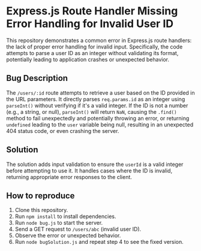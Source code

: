 # Express.js Route Handler Missing Error Handling for Invalid User ID

This repository demonstrates a common error in Express.js route handlers:  the lack of proper error handling for invalid input.  Specifically, the code attempts to parse a user ID as an integer without validating its format, potentially leading to application crashes or unexpected behavior.

## Bug Description
The `/users/:id` route attempts to retrieve a user based on the ID provided in the URL parameters.  It directly parses `req.params.id` as an integer using `parseInt()` without verifying if it's a valid integer.  If the ID is not a number (e.g., a string, or null), `parseInt()` will return `NaN`, causing the `.find()` method to fail unexpectedly and potentially throwing an error, or returning `undefined` leading to the `user` variable being null, resulting in an unexpected 404 status code, or even crashing the server. 

## Solution
The solution adds input validation to ensure the `userId` is a valid integer before attempting to use it.  It handles cases where the ID is invalid, returning appropriate error responses to the client.

## How to reproduce
1. Clone this repository.
2. Run `npm install` to install dependencies.
3. Run `node bug.js` to start the server.
4. Send a GET request to `/users/abc` (invalid user ID).
5. Observe the error or unexpected behavior.
6. Run `node bugSolution.js` and repeat step 4 to see the fixed version.
